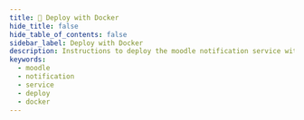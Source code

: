 ```yaml
---
title: 🐳 Deploy with Docker
hide_title: false
hide_table_of_contents: false
sidebar_label: Deploy with Docker
description: Instructions to deploy the moodle notification service with Docker
keywords:
  - moodle
  - notification
  - service
  - deploy
  - docker
---
```


